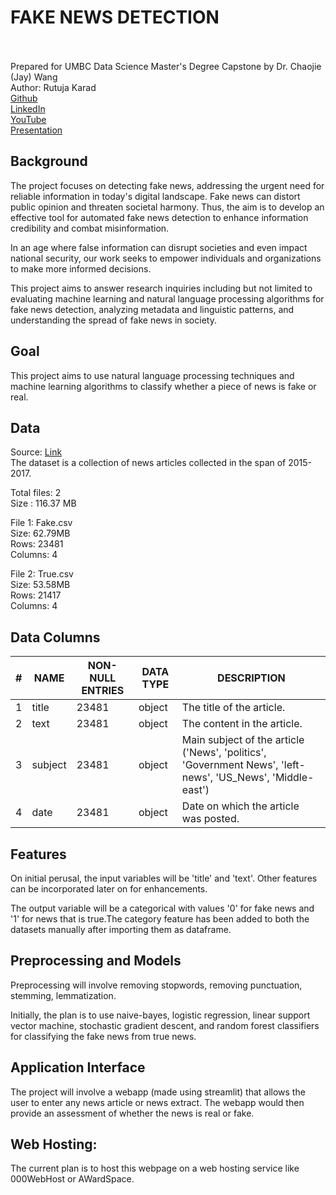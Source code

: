 # FAKE NEWS DETECTION<br><br>
Prepared for UMBC Data Science Master's Degree Capstone by Dr. Chaojie (Jay) Wang<br>
Author: Rutuja Karad <br>
<a href="https://github.com/RUTUJA8599">Github</a><br>
<a href="https://www.linkedin.com/in/rutuja-karad/">LinkedIn</a><br>
<a href="https://www.youtube.com/channel/UCy_nRgyLsoAWP6w29-_n7zg">YouTube</a><br>
<a href="https://docs.google.com/presentation/d/1OhL_sn4j4BHtAmBepcAW6N8YUbZaW_Hro7BVr1VS-_s/edit?usp=sharing">Presentation</a>
</p> </h1>

<p style="font-size:16px">

</p>


## Background
The project focuses on detecting fake news, addressing the urgent need for reliable information in today's digital landscape. Fake news can distort public opinion and threaten societal harmony. Thus, the aim is to develop an effective tool for automated fake news detection to enhance information credibility and combat misinformation.

In an age where false information can disrupt societies and even impact national security, our work seeks to empower individuals and organizations to make more informed decisions.

This project aims to answer research inquiries including but not limited to evaluating machine learning and natural language processing algorithms for fake news detection, analyzing metadata and linguistic patterns, and understanding the spread of fake news in society.

## Goal
This project aims to use natural language processing techniques and machine learning algorithms to classify whether a piece of news is fake or real.<br>

## Data
Source: <a href="https://www.kaggle.com/datasets/clmentbisaillon/fake-and-real-news-dataset">Link</a><br>
The dataset is a collection of news articles collected in the span of 2015-2017.

Total files: 2  <br>
Size : 116.37 MB <br>

File 1: Fake.csv <br>
Size: 62.79MB <br>
Rows: 23481 <br>
Columns: 4 <br>

File 2: True.csv <br>
Size: 53.58MB <br>
Rows: 21417 <br>
Columns: 4 <br>


## Data Columns

|  #  | NAME     | NON-NULL ENTRIES  | DATA TYPE   | DESCRIPTION
|---|------------------|------------------|---------| --------|
|  1  | title    | 23481  | object  | The title of the article. |
|  2  | text     | 23481   | object  | The content in the article. |
|  3  | subject  | 23481   | object  | Main subject of the article ('News', 'politics', 'Government News', 'left-news', 'US_News', 'Middle-east') |
|  4  | date     | 23481   | object  | Date on which the article was posted. |


## Features
On initial perusal, the input variables will be 'title' and 'text'. Other features can be incorporated later on for enhancements.

The output variable will be a categorical with values '0' for fake news and '1' for news that is true.The category feature has been added to both the datasets manually after importing them as dataframe.

## Preprocessing and Models
Preprocessing will involve removing stopwords, removing punctuation, stemming, lemmatization.

Initially, the plan is to use naive-bayes, logistic regression, linear support vector machine, stochastic gradient descent, and random forest classifiers for classifying the fake news from true news. <br>

## Application Interface
The project will involve a webapp (made using streamlit) that allows the user to enter any news article or news extract. The webapp would then provide an assessment of whether the news is real or fake. <br>

## Web Hosting:
The current plan is to host this webpage on a web hosting service like 000WebHost or AWardSpace. <br>
